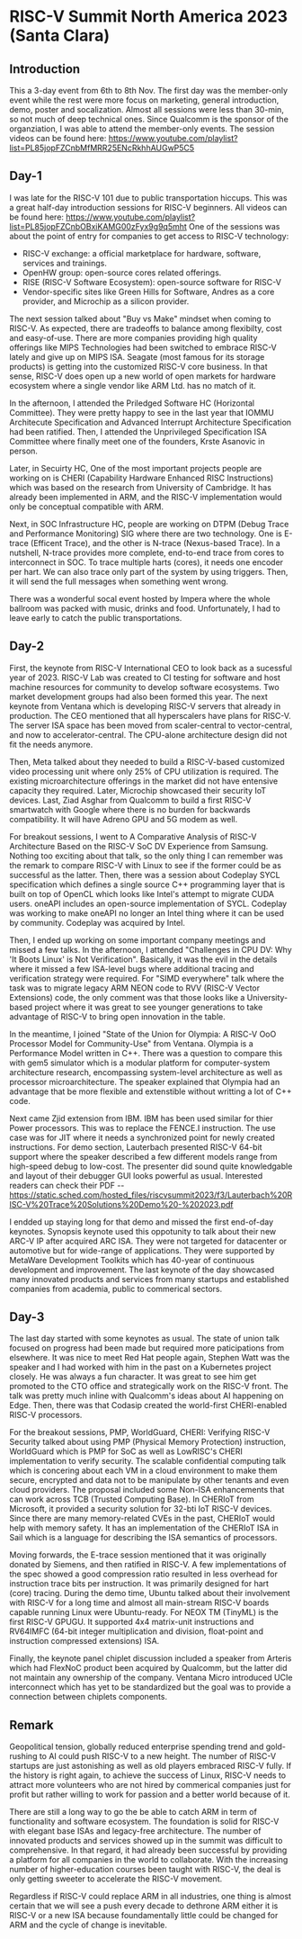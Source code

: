# RISC-V Summit North America 2023 (Santa Clara)
## Introduction
This a 3-day event from 6th to 8th Nov. The first day was the member-only event while the rest were more focus on marketing, general introduction, demo, poster and socalization. Almost all sessions were less than 30-min, so not much of deep technical ones. Since Qualcomm is the sponsor of the organziation, I was able to attend the member-only events. The session videos can be found here: https://www.youtube.com/playlist?list=PL85jopFZCnbMfMRR25ENcRkhhAUGwP5C5
## Day-1
I was late for the RISC-V 101 due to public transportation hiccups. This was a great half-day introduction sessions for RISC-V beginners. All videos can be found here: https://www.youtube.com/playlist?list=PL85jopFZCnbOBxiKAMG00zFyx9g9q5mht One of the sessions was about the point of entry for companies to get access to RISC-V technology:
- RISC-V exchange: a official marketplace for hardware, software, services and trainings.
- OpenHW group: open-source cores related offerings.
- RISE (RISC-V Software Ecosystem): open-source software for RISC-V
- Vendor-specific sites like Green Hills for Software, Andres as a core provider, and Microchip as a silicon provider.

The next session talked about "Buy vs Make" mindset when coming to RISC-V. As expected, there are tradeoffs to balance among flexibilty, cost and easy-of-use. There are more companies providing high quality offerings like MIPS Technologies had been switched to embrace RISC-V lately and give up on MIPS ISA. Seagate (most famous for its storage products) is getting into the customized RISC-V core business. In that sense, RISC-V does open up a new world of open markets for hardware ecosystem where a single vendor like ARM Ltd. has no match of it.

In the afternoon, I attended the Priledged Software HC (Horizontal Committee). They were pretty happy to see in the last year that IOMMU Architecute Specification and Advanced Interrupt Architecture Specification had been ratified. Then, I attended the Unprivileged Specification ISA Committee where finally meet one of the founders, Krste Asanovic in person.

Later, in Secuirty HC, One of the most important projects people are working on is CHERI (Capability Hardware Enhanced RISC Instructions) which was based on the research from University of Cambridge. It has already been implemented in ARM, and the RISC-V implementation would only be conceptual compatible with ARM.

Next, in SOC Infrastructure HC, people are working on DTPM (Debug Trace and Performance Monitoring) SIG where there are two technology. One is E-trace (Efficent Trace), and the other is N-trace (Nexus-based Trace). In a nutshell, N-trace provides more complete, end-to-end trace from cores to interconnect in SOC. To trace multiple harts (cores), it needs one encoder per hart. We can also trace only part of the system by using triggers. Then, it will send the full messages when something went wrong.

There was a wonderful socal event hosted by Impera where the whole ballroom was packed with music, drinks and food. Unfortunately, I had to leave early to catch the public transportations.
## Day-2
First, the keynote from RISC-V International CEO to look back as a sucessful year of 2023. RISC-V Lab was created to CI testing for software and host machine resources for community to develop software ecosystems. Two market development groups had also been formed this year. The next keynote from Ventana which is developing RISC-V servers that already in production. The CEO mentioned that all hyperscalers have plans for RISC-V. The server ISA space has been moved from scaler-central to vector-central, and now to accelerator-central. The CPU-alone architecture design did not fit the needs anymore.

Then, Meta talked about they needed to build a RISC-V-based customized video processing unit where only 25% of CPU utilization is required. The existing microarchitecture offerings in the market did not have entensive capacity they required. Later, Microchip showcased their security IoT devices. Last, Ziad Asghar from Qualcomm to build a first RISC-V smartwatch with Google where there is no burden for backwards compatibility. It will have Adreno GPU and 5G modem as well.

For breakout sessions, I went to A Comparative Analysis of RISC-V Architecture Based on the RISC-V SoC DV Experience from Samsung. Nothing too exciting about that talk, so the only thing I can remember was the remark to compare RISC-V with Linux to see if the former could be as successful as the latter. Then, there was a session about Codeplay SYCL specification which defines a single source C++ programming layer that is built on top of OpenCL which looks like Intel's attempt to migrate CUDA users. oneAPI includes an open-source implementation of SYCL. Codeplay was working to make oneAPI no longer an Intel thing where it can be used by community. Codeplay was acquired by Intel.

Then, I ended up working on some important company meetings and missed a few talks. In the afternoon, I attended "Challenges in CPU DV: Why 'It Boots Linux' is Not Verification". Basically, it was the evil in the details where it missed a few ISA-level bugs where additional tracing and verification strategy were required. For "SIMD everywhere" talk where the task was to migrate legacy ARM NEON code to RVV (RISC-V Vector Extensions) code, the only comment was that those looks like a University-based project where it was great to see younger generations to take advantage of RISC-V to bring open innovation in the table.

In the meantime, I joined "State of the Union for Olympia: A RISC-V OoO Processor Model for Community-Use" from Ventana. Olympia is a Performance Model written in C++. There was a question to compare this with gem5 simulator which is a modular platform for computer-system architecture research, encompassing system-level architecture as well as processor microarchitecture. The speaker explained that Olympia had an advantage that be more flexible and extenstible without writting a lot of C++ code.

Next came Zjid extension from IBM. IBM has been used similar for thier Power processors. This was to replace the FENCE.I instruction. The use case was for JIT where it needs a synchronized point for newly created instructions. For demo section, Lauterbach presented RISC-V 64-bit support where the speaker described a few different models range from high-speed debug to low-cost. The presenter did sound quite knowledgable and layout of their debugger GUI looks powerful as usual. Interested readers can check their PDF --https://static.sched.com/hosted_files/riscvsummit2023/f3/Lauterbach%20RISC-V%20Trace%20Solutions%20Demo%20-%202023.pdf

I endded up staying long for that demo and missed the first end-of-day keynotes. Synopsis keynote used this oppotunity to talk about their new ARC-V IP after acquired ARC ISA. They were not targeted for datacenter or automotive but for wide-range of applications. They were supported by MetaWare Development Toolkits which has 40-year of continuous development and improvement. The last keynote of the day showcased many innovated products and services from many startups and established companies from academia, public to commerical sectors.
## Day-3
The last day started with some keynotes as usual. The state of union talk focused on progress had been made but required more paticipations from elsewhere. It was nice to meet Red Hat people again, Stephen Watt was the speaker and I had worked with him in the past on a Kubernetes project closely. He was always a fun character. It was great to see him get promoted to the CTO office and strategically work on the RISC-V front. The talk was pretty much inline with Qualcomm's ideas about AI happening on Edge. Then, there was that Codasip created the world-first CHERI-enabled RISC-V processors.

For the breakout sessions, PMP, WorldGuard, CHERI: Verifying RISC-V Security talked about using PMP (Physical Memory Protection) instruction, WorldGuard which is PMP for SoC as well as LowRISC's CHERI implementation to verify security. The scalable confidential computing talk which is concering about each VM in a cloud environment to make them secure, encrypted and data not to be manipulate by other tenants and even cloud providers. The proposal included some Non-ISA enhancements that can work across TCB (Trusted Computing Base). In CHERIoT from Microsoft, it provided a security solution for 32-bti IoT RISC-V devices. Since there are many memory-related CVEs in the past, CHERIoT would help with memory safety. It has an implementation of the CHERIoT ISA in Sail which is a language for describing the ISA semantics of processors.

Moving forwards, the E-trace session mentioned that it was originally donated by Siemens, and then ratified in RISC-V. A few implementations of the spec showed a good compression ratio resulted in less overhead for instruction trace bits per instruction. It was primarily designed for hart (core) tracing. During the demo time, Ubuntu talked about their involvement with RISC-V for a long time and almost all main-stream RISC-V boards capable running Linux were Ubuntu-ready. For NEOX TM (TinyML) is the first RISC-V GPUGU. It supported 4x4 matrix-unit instructions and RV64IMFC (64-bit integer multiplication and division, float-point and instruction compressed extensions) ISA.

Finally, the keynote panel chiplet discussion included a speaker from Arteris which had FlexNoC product been acquired by Qualcomm, but the latter did not maintain any ownership of the company. Ventana Micro introduced UCIe interconnect which has yet to be standardized but the goal was to provide a connection between chiplets components. 
## Remark
Geopolitical tension, globally reduced enterprise spending trend and gold-rushing to AI could push RISC-V to a new height. The number of RISC-V startups are just astonishing as well as old players embraced RISC-V fully. If the history is right again, to achieve the success of Linux, RISC-V needs to attract more volunteers who are not hired by commerical companies just for profit but rather willing to work for passion and a better world because of it.

There are still a long way to go the be able to catch ARM in term of functionality and software ecosystem. The foundation is solid for RISC-V with elegant base ISAs and legacy-free architecture. The number of innovated products and services showed up in the summit was difficult to comprehensive. In that regard, it had already been successful by providing a platform for all companies in the world to collaborate. With the increasing number of higher-education courses been taught with RISC-V, the deal is only getting sweeter to accelerate the RISC-V movement.

Regardless if RISC-V could replace ARM in all industries, one thing is almost certain that we will see a push every decade to dethrone ARM either it is RISC-V or a new ISA because foundamentally little could be changed for ARM and the cycle of change is inevitable.
